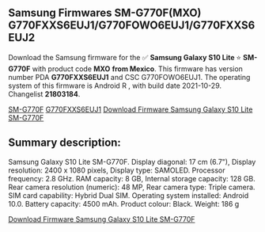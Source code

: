 <h2>Samsung Firmwares SM-G770F(MXO) G770FXXS6EUJ1/G770FOWO6EUJ1/G770FXXS6EUJ2</h2>
Download the Samsung firmware for the ✅ <strong>Samsung Galaxy S10 Lite </strong> ⭐ <strong>SM-G770F</strong> with product code <strong>MXO</strong> <strong> from Mexico</strong>. This firmware has version number PDA <strong>G770FXXS6EUJ1</strong> and CSC G770FOWO6EUJ1. The operating system of this firmware is Android R , with build date 2021-10-29. Changelist <strong>21803184</strong>.


[SM-G770F](https://samfirm.shop/samsung/model/SM-G770F)
[G770FXXS6EUJ1](https://samfirm.shop/samsung/pda/G770FXXS6EUJ1)
[Download Firmware Samsung Galaxy S10 Lite SM-G770F](https://samfirm.shop/samsung/firmware/469780)
<h2>Summary description:</h2>
<p>Samsung Galaxy S10 Lite SM-G770F. Display diagonal: 17 cm (6.7"), Display resolution: 2400 x 1080 pixels, Display type: SAMOLED. Processor frequency: 2.8 GHz. RAM capacity: 8 GB, Internal storage capacity: 128 GB. Rear camera resolution (numeric): 48 MP, Rear camera type: Triple camera. SIM card capability: Hybrid Dual SIM. Operating system installed: Android 10.0. Battery capacity: 4500 mAh. Product colour: Black. Weight: 186 g</p>


[Download Firmware Samsung Galaxy S10 Lite SM-G770F](https://samfirm.shop/samsung/firmware/469780)
